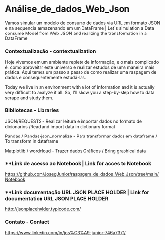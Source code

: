 # Análise_de_dados_Web_Json
Vamos simular um modelo de consumo de dados via URL em formato JSON e na sequencia armazenando em um DataFrame  | Let´s simulation a Data consume Model from Web JSON and realizing the transformation in a DataFrame

### **Contextualização - contextualization**

Hoje vivemos em um ambiente repleto de informação, e o mais complicado é, como aproveitar este universo e realizar estudos de uma maneira mais prática. Aqui temos um passo a passo de como realizar uma raspagem de dados e consequentemente estudá-las.

Today we live in an environment with a lot of information and it is actually very difficult to analyze it all. So, I'll show you a step-by-step how to data scrape and study them.

### **Bibliotecas - Libraries**

JSON/REQUESTS - Realizar leitura e importar dados no formato de dicionarios  /Read and import data in dictionary format

Pandas / Pandas-json_normalize - Para transformar dados em dataframe / To transform in dataframe

Matplotlib / wordcloud - Trazer dados Gráficos / Bring graphical data

### **Link de acesso ao Notebook | Link for acces to Notebook
https://github.com/JosegJunior/raspagem_de_dados_Web_Json/tree/main/Notebook

### **Link documentação URL JSON PLACE HOLDER | Link for documentation URL JSON PLACE HOLDER
http://jsonplaceholder.typicode.com/

### **Contato - Contact**
https://www.linkedin.com/in/jos%C3%A9-junior-746a7371/
